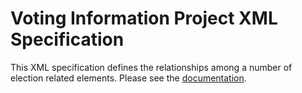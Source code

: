 # Voting Information Project XML Specification #

This XML specification defines the relationships among a number of election related elements. Please see the [documentation](http://votinginfoproject.github.com/vip-specification/vip_spec_v3.0_documentation.html).
